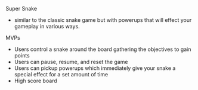 Super Snake
- similar to the classic snake game but with powerups that will effect your gameplay in various ways.

MVPs
- Users control a snake around the board gathering the objectives to gain points
- Users can pause, resume, and reset the game
- Users can pickup powerups which immediately give your snake a special effect for a set amount of time
- High score board
